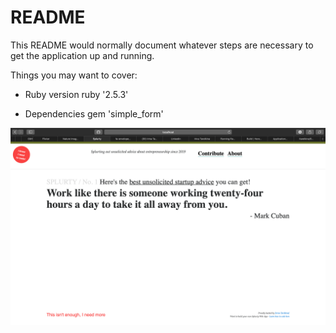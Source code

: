 # README

This README would normally document whatever steps are necessary to get the
application up and running.

Things you may want to cover:

* Ruby version
ruby '2.5.3'

* Dependencies
gem 'simple_form'




<img src="screenshot.png" alt="Blog Screenshot">